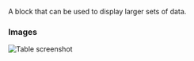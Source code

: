 A block that can be used to display larger sets of data.

### Images

![Table screenshot](https://gitlab.com/appsemble/appsemble/-/raw/0.13.15/docs/images/table.png)
